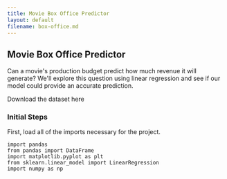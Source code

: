 ```yaml
---
title: Movie Box Office Predictor
layout: default
filename: box-office.md
--- 
```


## Movie Box Office Predictor
Can a movie's production budget predict how much revenue it will generate? We'll explore this question using linear regression and see if our model could provide an accurate prediction.

Download the dataset here

### Initial Steps

First, load all of the imports necessary for the project.

```
import pandas
from pandas import DataFrame
import matplotlib.pyplot as plt
from sklearn.linear_model import LinearRegression
import numpy as np
```

